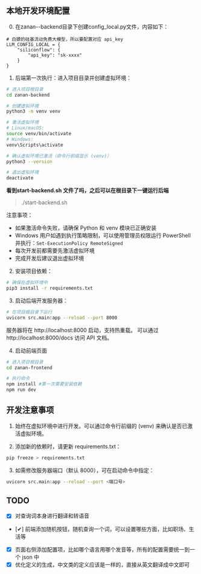 ## 本地开发环境配置
0. 在zanan--backend目录下创建config_local.py文件，内容如下：
```
# 白嫖的硅基流动免费大模型，所以要配置对应 api_key
LLM_CONFIG_LOCAL = {
    "siliconflow": {
        "api_key": "sk-xxxx"
    }
}
```

1. 后端第一次执行：进入项目目录并创建虚拟环境：

```bash
# 进入项目根目录
cd zanan-backend

# 创建虚拟环境
python3 -m venv venv

# 激活虚拟环境
# Linux/macOS:
source venv/bin/activate
# Windows:
venv\Scripts\activate

# 确认虚拟环境已激活（命令行前缀显示 (venv)）
python3 --version

# 退出虚拟环境
deactivate
```

**看到start-backend.sh 文件了吗，之后可以在根目录下一键运行后端**   
> ./start-backend.sh


注意事项：
- 如果激活命令失败，请确保 Python 和 venv 模块已正确安装
- Windows 用户如遇到执行策略限制，可以使用管理员权限运行 PowerShell 并执行：`Set-ExecutionPolicy RemoteSigned`
- 每次开发前都需要先激活虚拟环境
- 完成开发后建议退出虚拟环境



2. 安装项目依赖：

```bash
# 确保在虚拟环境中
pip3 install -r requirements.txt
```

3. 启动后端开发服务器：

```bash
# 在项目根目录下运行
uvicorn src.main:app --reload --port 8000
```

服务器将在 http://localhost:8000 启动，支持热重载。
可以通过 http://localhost:8000/docs 访问 API 文档。

4. 启动前端页面
```bash
# 进入项目根目录
cd zanan-frontend

# 执行命令
npm install #第一次需要安装依赖
npm run dev
```

## 开发注意事项

1. 始终在虚拟环境中进行开发。可以通过命令行前缀的 (venv) 来确认是否已激活虚拟环境。

2. 添加新的依赖时，请更新 requirements.txt：
```bash
pip freeze > requirements.txt
```

3. 如需修改服务器端口（默认 8000），可在启动命令中指定：
```bash
uvicorn src.main:app --reload --port <端口号>
```

## TODO
- [x] 对查询词本身进行翻译和转语音
- [✔] 前端添加随机按钮，随机查询一个词，可以设置哪些方面，比如职场、生活等
- [x] 页面右侧添加配置项，比如哪个语言用哪个发音等，所有的配置需要统一到一个 json 中
- [x] 优化定义的生成，中文类的定义应该是一样的，直接从英文翻译成中文即可
